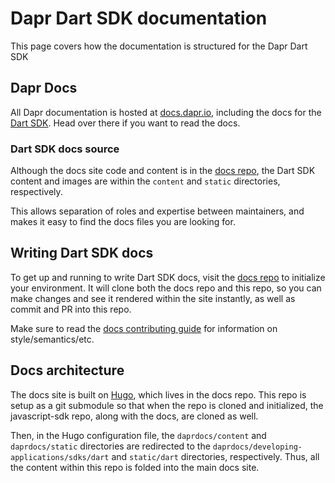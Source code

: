 # Dapr Dart SDK documentation

This page covers how the documentation is structured for the Dapr Dart SDK

## Dapr Docs

All Dapr documentation is hosted at [docs.dapr.io](https://docs.dapr.io), including the docs for the [Dart SDK](https://docs.dapr.io/developing-applications/sdks/dart/). Head over there if you want to read the docs.

### Dart SDK docs source 

Although the docs site code and content is in the [docs repo](https://github.com/dapr/docs), the 
Dart SDK content and images are within the `content` and `static` directories, respectively. 

This allows separation of roles and expertise between maintainers, and makes it easy to find the docs files you are looking for.

## Writing Dart SDK docs

To get up and running to write Dart SDK docs, visit the [docs repo](https://github.com/dapr/docs) to initialize your environment. It will clone both the docs repo and this repo, so you can make changes and see it rendered within the site instantly, as well as commit and PR into this repo.

Make sure to read the [docs contributing guide](https://docs.dapr.io/contributing/contributing-docs/) for information on style/semantics/etc.

## Docs architecture

The docs site is built on [Hugo](https://gohugo.io), which lives in the docs repo. This repo is setup as a git submodule so that when the repo is cloned and initialized, the javascript-sdk repo, along with the docs, are cloned as well.

Then, in the Hugo configuration file, the `daprdocs/content` and `daprdocs/static` directories are redirected to the `daprdocs/developing-applications/sdks/dart` and `static/dart` directories, respectively. Thus, all the content within this repo is folded into the main docs site.
